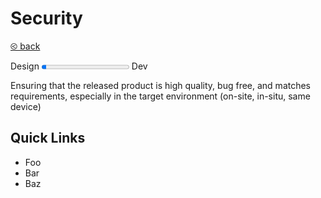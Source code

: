 # Security

[&olt; back](../README.md)

Design <progress value="0.05"></progress> Dev

Ensuring that the released product is high quality, bug free, and matches requirements, especially in the target environment (on-site, in-situ, same device)

## Quick Links

* Foo
* Bar
* Baz